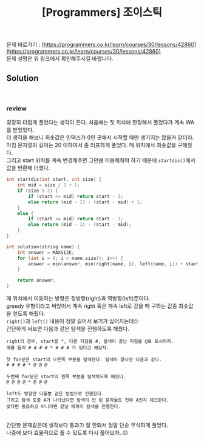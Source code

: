 ﻿---
toc: true
title:  "[Programmers] 조이스틱"
last_modified_at:   2020-08-01
excerpt: "탐욕법(Greedy)"
categories: PS2020
image: "/images/p21.png"
sitemap :
  changefreq : weekly
  priority : 1.0
---
문제 바로가기 : [https://programmers.co.kr/learn/courses/30/lessons/42860](https://programmers.co.kr/learn/courses/30/lessons/42860)<br>
문제 설명은 위 링크에서 확인해주시길 바랍니다.<br>
## Solution
<script src="https://gist.github.com/yooniversal/27fab8ad93157d698fdcb414e35ac640.js"></script><br>

### review
굉장히 더럽게 풀었다는 생각이 든다. 처음에는 첫 위치에 한정해서 풀었다가 계속 WA를 받았었다.<br>
더 생각을 해보니 최솟값은 인덱스가 0인 곳에서 시작할 때만 생기지는 않을거 같더라.<br>
마침 문자열의 길이는 20 이하여서 좀 러프하게 풀었다. 매 위치에서 최솟값을 구해줬다.<br>
그리고 start 위치를 계속 변경해주면 그만큼 이동해줘야 하기 때문에 `startdis()`에서 값을 반환해 더했다.<br>
```cpp
int startdis(int start, int size) {
    int mid = size / 2 + 1;
    if (size % 2) {
        if (start <= mid) return start - 1;
        else return (mid - 1) - (start - mid) + 1;
    }
    else {
        if (start <= mid) return start - 1;
        else return (mid - 1) - (start - mid);
    }
}

int solution(string name) {
    int answer = MAXSIZE;
    for (int i = 0; i < name.size(); i++) {
        answer = min(answer, min(right(name, i), left(name, i)) + startdis(i + 1, name.size()));
    }

    return answer;
}
```
매 위치에서 이동하는 방향은 정방향(right)과 역방향(left)뿐이다.<br>
greedy 유형이라고 써있어서 계속 right 혹은 계속 left로 갔을 때 구하는 값중 최솟값을 얻도록 해줬다.<br>
`right()`과 `left()` 내용이 정말 길어서 보기가 싫어지는데🙄<br>
간단하게 써보면 다음과 같은 탐색을 진행하도록 해줬다.<br>
```
right의 경우, start를 *, 다른 지점을 #, 탐색이 끝난 지점을 @로 표시하자.
예를 들어 # # # # * # # # 가 있다고 해보자.

첫 for문은 start의 오른쪽 부분을 탐색한다. 탐색이 끝나면 다음과 같다.
# # # # * @ @ @

두번째 for문은 start의 왼쪽 부분을 탐색하도록 해줬다.
@ @ @ @ * @ @ @

left도 방향만 다를뿐 같은 방법으로 진행한다.
그리고 탐색 도중 A가 나타났다면 탐색이 안 된 문자들도 전부 A인지 체크한다.
맞다면 종료하고 아니라면 끝날 때까지 탐색을 진행한다.
```
<br>
간단한 문제같은데 생각보다 통과가 잘 안돼서 정말 단순 무식하게 풀었다.<br>
나중에 보다 효율적으로 풀 수 있도록 다시 풀어보자..😣


<script src="https://utteranc.es/client.js"
        repo="yooniversal/blog-comments"
        issue-term="pathname"
        theme="github-light"
        crossorigin="anonymous"
        async>
</script>

